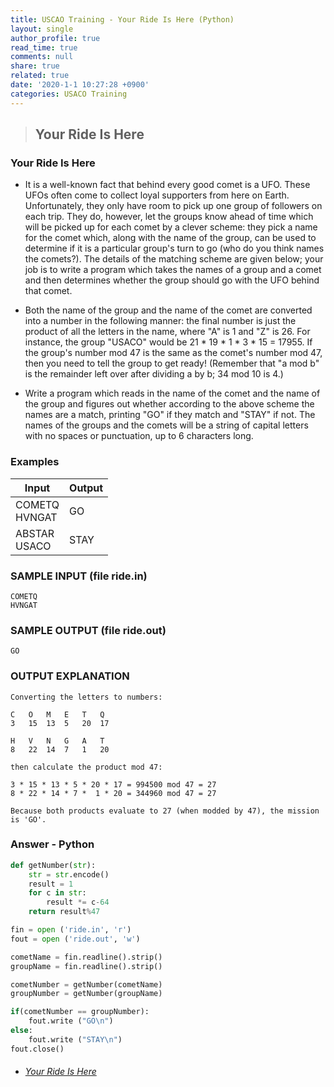```yaml
---
title: USCAO Training - Your Ride Is Here (Python)
layout: single
author_profile: true
read_time: true
comments: null
share: true
related: true
date: '2020-1-1 10:27:28 +0900'
categories: USACO Training
---
```


> ## Your Ride Is Here

### Your Ride Is Here
*  It is a well-known fact that behind every good comet is a UFO. These UFOs often come to collect loyal supporters from here on Earth. Unfortunately, they only have room to pick up one group of followers on each trip. They do, however, let the groups know ahead of time which will be picked up for each comet by a clever scheme: they pick a name for the comet which, along with the name of the group, can be used to determine if it is a particular group's turn to go (who do you think names the comets?). The details of the matching scheme are given below; your job is to write a program which takes the names of a group and a comet and then determines whether the group should go with the UFO behind that comet.

* Both the name of the group and the name of the comet are converted into a number in the following manner: the final number is just the product of all the letters in the name, where "A" is 1 and "Z" is 26. For instance, the group "USACO" would be 21 * 19 * 1 * 3 * 15 = 17955. If the group's number mod 47 is the same as the comet's number mod 47, then you need to tell the group to get ready! (Remember that "a mod b" is the remainder left over after dividing a by b; 34 mod 10 is 4.)

* Write a program which reads in the name of the comet and the name of the group and figures out whether according to the above scheme the names are a match, printing "GO" if they match and "STAY" if not. The names of the groups and the comets will be a string of capital letters with no spaces or punctuation, up to 6 characters long.

### Examples

| Input         | Output |
|---------------|--------|
| COMETQ<br>HVNGAT | GO     |
| ABSTAR<br>USACO  | STAY   |
			
### SAMPLE INPUT (file ride.in)
	COMETQ
	HVNGAT

### SAMPLE OUTPUT (file ride.out)

	GO

### OUTPUT EXPLANATION
	Converting the letters to numbers:

	C	O	M	E	T	Q	
	3	15	13	5	20	17	
	
	H	V	N	G	A	T
	8	22	14	7	1	20	
	
	then calculate the product mod 47:
	
	3 * 15 * 13 * 5 * 20 * 17 = 994500 mod 47 = 27
	8 * 22 * 14 * 7 *  1 * 20 = 344960 mod 47 = 27
	
	Because both products evaluate to 27 (when modded by 47), the mission is 'GO'.
	
### Answer - Python
```python
def getNumber(str):
	str = str.encode()
	result = 1
	for c in str:
		result *= c-64
	return result%47

fin = open ('ride.in', 'r')
fout = open ('ride.out', 'w')

cometName = fin.readline().strip()
groupName = fin.readline().strip()

cometNumber = getNumber(cometName)
groupNumber = getNumber(groupName)

if(cometNumber == groupNumber):
	fout.write ("GO\n")    
else:
	fout.write ("STAY\n")    
fout.close()
```

* ###### [Your Ride Is Here]

[Your Ride Is Here]: https://train.usaco.org/usacoprob2?a=miQqOSmwjhm&S=ride